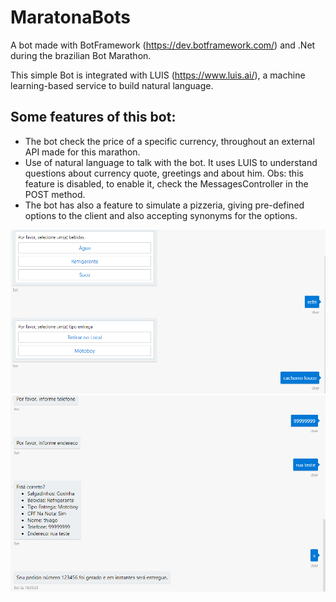 # MaratonaBots

A bot made with BotFramework (https://dev.botframework.com/) and .Net during the brazilian Bot Marathon.

This simple Bot is integrated with LUIS (https://www.luis.ai/), a machine learning-based service to build natural language.

## Some features of this bot:
* The bot check the price of a specific currency, throughout an external API made for this marathon.
* Use of natural language to talk with the bot. It uses LUIS to understand questions about currency quote, greetings and about him.  Obs: this feature is disabled, to enable it, check the MessagesController in the POST method.
* The bot has also a feature to simulate a pizzeria, giving pre-defined options to the client and also accepting synonyms for the options.

![Screenshot](maratona_bots_1.PNG)
![Screenshot](maratona_bots_2.PNG)
